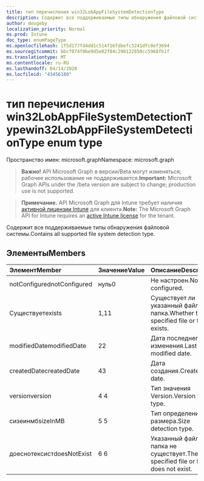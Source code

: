 ```yaml
---
title: тип перечисления win32LobAppFileSystemDetectionType
description: Содержит все поддерживаемые типы обнаружения файловой системы.
author: dougeby
localization_priority: Normal
ms.prod: Intune
doc_type: enumPageType
ms.openlocfilehash: 1f5d177fd4dd1c514f16fdbefc3241dfc0ef3694
ms.sourcegitcommit: bbcf074f0be9d5e02f84c290122850cc5968fb1f
ms.translationtype: MT
ms.contentlocale: ru-RU
ms.lasthandoff: 04/14/2020
ms.locfileid: "43456180"
---
```

# <a name="win32lobappfilesystemdetectiontype-enum-type"></a><span data-ttu-id="71900-103">тип перечисления win32LobAppFileSystemDetectionType</span><span class="sxs-lookup"><span data-stu-id="71900-103">win32LobAppFileSystemDetectionType enum type</span></span>

<span data-ttu-id="71900-104">Пространство имен: microsoft.graph</span><span class="sxs-lookup"><span data-stu-id="71900-104">Namespace: microsoft.graph</span></span>

> <span data-ttu-id="71900-105">**Важно!** API Microsoft Graph в версии/Beta могут изменяться; рабочее использование не поддерживается.</span><span class="sxs-lookup"><span data-stu-id="71900-105">**Important:** Microsoft Graph APIs under the /beta version are subject to change; production use is not supported.</span></span>

> <span data-ttu-id="71900-106">**Примечание.** API Microsoft Graph для Intune требует наличия [активной лицензии Intune](https://go.microsoft.com/fwlink/?linkid=839381) для клиента.</span><span class="sxs-lookup"><span data-stu-id="71900-106">**Note:** The Microsoft Graph API for Intune requires an [active Intune license](https://go.microsoft.com/fwlink/?linkid=839381) for the tenant.</span></span>

<span data-ttu-id="71900-107">Содержит все поддерживаемые типы обнаружения файловой системы.</span><span class="sxs-lookup"><span data-stu-id="71900-107">Contains all supported file system detection type.</span></span>

## <a name="members"></a><span data-ttu-id="71900-108">Элементы</span><span class="sxs-lookup"><span data-stu-id="71900-108">Members</span></span>
|<span data-ttu-id="71900-109">Элемент</span><span class="sxs-lookup"><span data-stu-id="71900-109">Member</span></span>|<span data-ttu-id="71900-110">Значение</span><span class="sxs-lookup"><span data-stu-id="71900-110">Value</span></span>|<span data-ttu-id="71900-111">Описание</span><span class="sxs-lookup"><span data-stu-id="71900-111">Description</span></span>|
|:---|:---|:---|
|<span data-ttu-id="71900-112">notConfigured</span><span class="sxs-lookup"><span data-stu-id="71900-112">notConfigured</span></span>|<span data-ttu-id="71900-113">нуль</span><span class="sxs-lookup"><span data-stu-id="71900-113">0</span></span>|<span data-ttu-id="71900-114">Не настроен.</span><span class="sxs-lookup"><span data-stu-id="71900-114">Not configured.</span></span>|
|<span data-ttu-id="71900-115">Существует</span><span class="sxs-lookup"><span data-stu-id="71900-115">exists</span></span>|<span data-ttu-id="71900-116">1,1</span><span class="sxs-lookup"><span data-stu-id="71900-116">1</span></span>|<span data-ttu-id="71900-117">Существует ли указанный файл или папка.</span><span class="sxs-lookup"><span data-stu-id="71900-117">Whether the specified file or folder exists.</span></span>|
|<span data-ttu-id="71900-118">modifiedDate</span><span class="sxs-lookup"><span data-stu-id="71900-118">modifiedDate</span></span>|<span data-ttu-id="71900-119">2</span><span class="sxs-lookup"><span data-stu-id="71900-119">2</span></span>|<span data-ttu-id="71900-120">Дата последнего изменения.</span><span class="sxs-lookup"><span data-stu-id="71900-120">Last modified date.</span></span>|
|<span data-ttu-id="71900-121">createdDate</span><span class="sxs-lookup"><span data-stu-id="71900-121">createdDate</span></span>|<span data-ttu-id="71900-122">4</span><span class="sxs-lookup"><span data-stu-id="71900-122">3</span></span>|<span data-ttu-id="71900-123">Дата создания.</span><span class="sxs-lookup"><span data-stu-id="71900-123">Created date.</span></span>|
|<span data-ttu-id="71900-124">version</span><span class="sxs-lookup"><span data-stu-id="71900-124">version</span></span>|<span data-ttu-id="71900-125">4 </span><span class="sxs-lookup"><span data-stu-id="71900-125">4</span></span>|<span data-ttu-id="71900-126">Тип значения Version.</span><span class="sxs-lookup"><span data-stu-id="71900-126">Version value type.</span></span>|
|<span data-ttu-id="71900-127">сизеинмб</span><span class="sxs-lookup"><span data-stu-id="71900-127">sizeInMB</span></span>|<span data-ttu-id="71900-128">5 </span><span class="sxs-lookup"><span data-stu-id="71900-128">5</span></span>|<span data-ttu-id="71900-129">Тип определения размера.</span><span class="sxs-lookup"><span data-stu-id="71900-129">Size detection type.</span></span>|
|<span data-ttu-id="71900-130">доеснотексист</span><span class="sxs-lookup"><span data-stu-id="71900-130">doesNotExist</span></span>|<span data-ttu-id="71900-131">6 </span><span class="sxs-lookup"><span data-stu-id="71900-131">6</span></span>|<span data-ttu-id="71900-132">Указанный файл или папка не существует.</span><span class="sxs-lookup"><span data-stu-id="71900-132">The specified file or folder does not exist.</span></span>|



